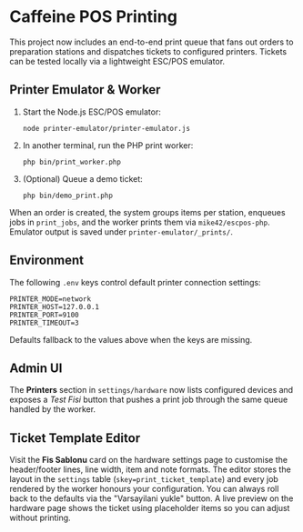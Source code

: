 ﻿# Caffeine POS Printing

This project now includes an end-to-end print queue that fans out orders to preparation stations and dispatches tickets to configured printers. Tickets can be tested locally via a lightweight ESC/POS emulator.

## Printer Emulator & Worker

1. Start the Node.js ESC/POS emulator:
   ```
   node printer-emulator/printer-emulator.js
   ```
2. In another terminal, run the PHP print worker:
   ```
   php bin/print_worker.php
   ```
3. (Optional) Queue a demo ticket:
   ```
   php bin/demo_print.php
   ```

When an order is created, the system groups items per station, enqueues jobs in `print_jobs`, and the worker prints them via `mike42/escpos-php`. Emulator output is saved under `printer-emulator/_prints/`.

## Environment

The following `.env` keys control default printer connection settings:

```
PRINTER_MODE=network
PRINTER_HOST=127.0.0.1
PRINTER_PORT=9100
PRINTER_TIMEOUT=3
```

Defaults fallback to the values above when the keys are missing.

## Admin UI

The **Printers** section in `settings/hardware` now lists configured devices and exposes a *Test Fisi* button that pushes a print job through the same queue handled by the worker.

## Ticket Template Editor

Visit the **Fis Sablonu** card on the hardware settings page to customise the header/footer lines, line width, item and note formats. The editor stores the layout in the `settings` table (`skey=print_ticket_template`) and every job rendered by the worker honours your configuration. You can always roll back to the defaults via the "Varsayilani yukle" button. A live preview on the hardware page shows the ticket using placeholder items so you can adjust without printing.
